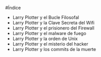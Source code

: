 #Índice

* Larry Plotter y el Bucle Filosofal
* Larry Plotter y la Clave Secreta del Wifi
* Larry Plotter y el prisionero del Firewall
* Larry Plotter y el malware de fuego
* Larry Plotter y la orden de Unix
* Larry Plotter y el misterio del hacker
* Larry Plotter y los commits de la muerte
